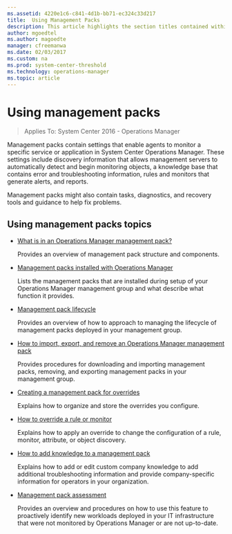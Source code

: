 ```yaml
---
ms.assetid: 4220e1c6-c841-4d1b-bb71-ec324c33d217
title:  Using Management Packs
description: This article highlights the section titles contained within this section of the Operations Manager 2016 documentation.
author: mgoedtel
ms.author: magoedte
manager: cfreemanwa
ms.date: 02/03/2017
ms.custom: na
ms.prod: system-center-threshold
ms.technology: operations-manager
ms.topic: article
---
```


# Using management packs

>Applies To: System Center 2016 - Operations Manager

Management packs contain settings that enable agents to monitor a specific service or application in System Center Operations Manager. These settings include discovery information that allows management servers to automatically detect and begin monitoring objects, a knowledge base that contains error and troubleshooting information, rules and monitors that generate alerts, and reports.

Management packs might also contain tasks, diagnostics, and recovery tools and guidance to help fix problems.

## Using management packs topics

-   [What is in an Operations Manager management pack?](what-is-in-an-operations-manager-management-pack.md)

    Provides an overview of management pack structure and components.

- [Management packs installed with Operations Manager](../../scom/manage-mp-installed-during-seutp.md)

    Lists the management packs that are installed during setup of your Operations Manager management group and what describe what function it provides.

- [Management pack lifecycle](Management-Pack-Lifecycle.md)

    Provides an overview of how to approach to managing the lifecycle of management packs deployed in your management group.

-   [How to import, export, and remove an Operations Manager management pack](how-to-import-remove-export-management-packs.md) 

    Provides procedures for downloading and importing management packs, removing, and exporting management packs in your management group.

-   [Creating a management pack for overrides](how-to-create-a-management-pack-for-overrides.md)

    Explains how to organize and store the overrides you configure.

-   [How to override a rule or monitor](how-to-override-a-rule-or-monitor.md)

    Explains how to apply an override to change the configuration of a rule, monitor, attribute, or object discovery.  
  
-   [How to add knowledge to a management pack](how-to-add-knowledge-to-a-management-pack.md)

    Explains how to add or edit custom company knowledge to add additional troubleshooting information and provide company-specific information for operators in your organization.

-   [Management pack assessment](Management-Pack-Assessment.md)

    Provides an overview and procedures on how to use this feature to proactively identify new workloads deployed in your IT infrastructure that were not monitored by Operations Manager or are not up-to-date.  



